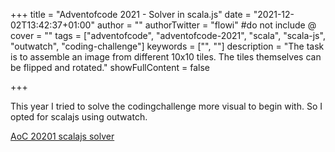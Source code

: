 +++
title = "Adventofcode 2021 - Solver in scala.js"
date = "2021-12-02T13:42:37+01:00"
author = ""
authorTwitter = "flowi" #do not include @
cover = ""
tags = ["adventofcode", "adventofcode-2021", "scala", "scala-js", "outwatch", "coding-challenge"]
keywords = ["", ""]
description = "The task is to assemble an image from different 10x10 tiles. The tiles themselves can be flipped and rotated."
showFullContent = false

+++

This year I tried to solve the codingchallenge more visual to begin with. So I opted for scalajs using outwatch.

[AoC 20201 scalajs solver](/adventofcode/2021/solver)
